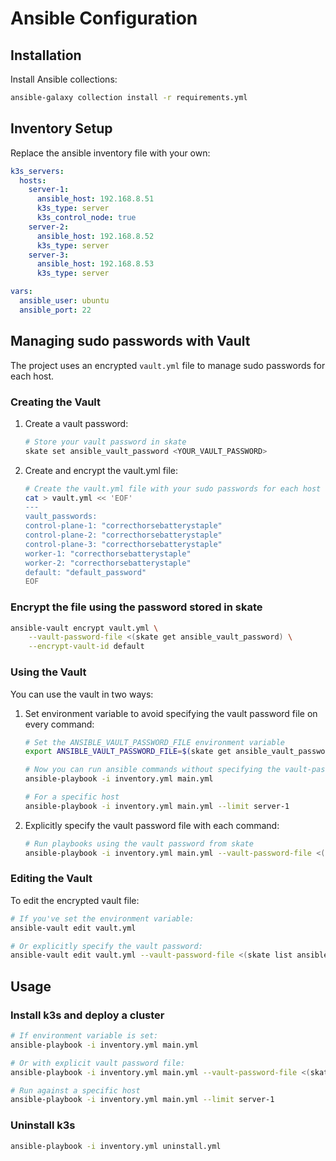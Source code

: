 # Ansible Configuration

## Installation

Install Ansible collections:

```bash
ansible-galaxy collection install -r requirements.yml
```

## Inventory Setup

Replace the ansible inventory file with your own:

```yaml
k3s_servers:
  hosts:
    server-1:
      ansible_host: 192.168.8.51
      k3s_type: server
      k3s_control_node: true
    server-2:
      ansible_host: 192.168.8.52
      k3s_type: server
    server-3:
      ansible_host: 192.168.8.53
      k3s_type: server

vars:
  ansible_user: ubuntu
  ansible_port: 22
```

## Managing sudo passwords with Vault

The project uses an encrypted `vault.yml` file to manage sudo passwords for each host.

### Creating the Vault

1. Create a vault password:

    ```bash
    # Store your vault password in skate
    skate set ansible_vault_password <YOUR_VAULT_PASSWORD>
    ```

2. Create and encrypt the vault.yml file:

    ```bash
    # Create the vault.yml file with your sudo passwords for each host
    cat > vault.yml << 'EOF'
    ---
    vault_passwords:
    control-plane-1: "correcthorsebatterystaple"
    control-plane-2: "correcthorsebatterystaple"
    control-plane-3: "correcthorsebatterystaple"
    worker-1: "correcthorsebatterystaple"
    worker-2: "correcthorsebatterystaple"
    default: "default_password"
    EOF

### Encrypt the file using the password stored in skate

```bash
ansible-vault encrypt vault.yml \
    --vault-password-file <(skate get ansible_vault_password) \
    --encrypt-vault-id default
```

### Using the Vault

You can use the vault in two ways:

1. Set environment variable to avoid specifying the vault password file on every command:

    ```bash
    # Set the ANSIBLE_VAULT_PASSWORD_FILE environment variable
    export ANSIBLE_VAULT_PASSWORD_FILE=$(skate get ansible_vault_password)

    # Now you can run ansible commands without specifying the vault-password-file flag
    ansible-playbook -i inventory.yml main.yml

    # For a specific host
    ansible-playbook -i inventory.yml main.yml --limit server-1
    ```

2. Explicitly specify the vault password file with each command:

    ```bash
    # Run playbooks using the vault password from skate
    ansible-playbook -i inventory.yml main.yml --vault-password-file <(skate list ansible_vault_password -v)
    ```

### Editing the Vault

To edit the encrypted vault file:

```bash
# If you've set the environment variable:
ansible-vault edit vault.yml

# Or explicitly specify the vault password:
ansible-vault edit vault.yml --vault-password-file <(skate list ansible_vault_password -v)
```

## Usage

### Install k3s and deploy a cluster

```bash
# If environment variable is set:
ansible-playbook -i inventory.yml main.yml

# Or with explicit vault password file:
ansible-playbook -i inventory.yml main.yml --vault-password-file <(skate list ansible_vault_password -v)

# Run against a specific host
ansible-playbook -i inventory.yml main.yml --limit server-1
```

### Uninstall k3s

```bash
ansible-playbook -i inventory.yml uninstall.yml
```
